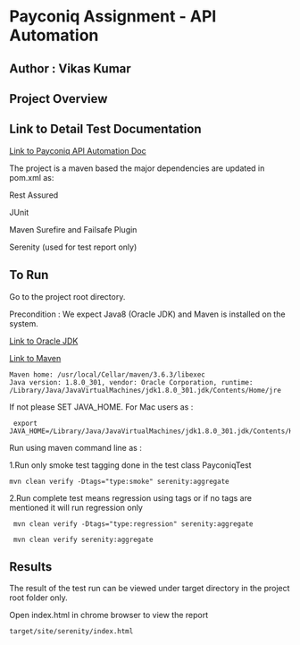 # Payconiq Assignment - API Automation

## Author : Vikas Kumar 
## Project Overview 
## Link to Detail Test Documentation
[Link to Payconiq API Automation Doc](https://docs.google.com/document/d/1bcD6wp04Oa1qDpg8n-DygQKrlZZNbq8zqM3m0H113UM/edit)


The project is a maven based the major dependencies are updated in pom.xml as:

Rest Assured

JUnit

Maven Surefire and Failsafe Plugin

Serenity (used for test report only)

## To Run

Go to the project root directory.

Precondition : We expect Java8 (Oracle JDK) and Maven is installed on the system.

[Link to Oracle JDK](https://www.oracle.com/java/technologies/javase/javase-jdk8-downloads.html)

[Link to Maven](https://maven.apache.org/install.html)

```
Maven home: /usr/local/Cellar/maven/3.6.3/libexec
Java version: 1.8.0_301, vendor: Oracle Corporation, runtime: /Library/Java/JavaVirtualMachines/jdk1.8.0_301.jdk/Contents/Home/jre

```
If not please SET JAVA_HOME. For Mac users as :

```
 export JAVA_HOME=/Library/Java/JavaVirtualMachines/jdk1.8.0_301.jdk/Contents/Home/jre
```

Run using maven command line as :

1.Run only smoke test tagging done in the test class PayconiqTest
```
mvn clean verify -Dtags="type:smoke" serenity:aggregate 
```
2.Run complete test means regression using tags or if no tags are mentioned it will run regression only 
```
 mvn clean verify -Dtags="type:regression" serenity:aggregate
```
```
 mvn clean verify serenity:aggregate 
```

## Results

The result of the test run can be viewed under target directory in the project root folder only.

Open index.html in chrome browser to view the report

```
target/site/serenity/index.html
```

